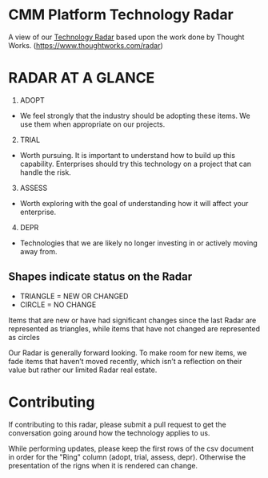 # CMM Platform Technology Radar
A view of our [Technology Radar](https://radar.thoughtworks.com/?sheetId=https%3A%2F%2Fraw.githubusercontent.com%2Fcovermymeds%2FTechRadar%2Fmaster%2FPlatform_Technology_Radar.csv) based upon the work done by Thought Works. (https://www.thoughtworks.com/radar)

# RADAR AT A GLANCE
1. ADOPT
* We feel strongly that the industry should be adopting these items. We use them when appropriate on our projects.
2. TRIAL
* Worth pursuing. It is important to understand how to build up this capability. Enterprises should try this technology on a project that can handle the risk.
3. ASSESS
* Worth exploring with the goal of understanding how it will affect your enterprise.
4. DEPR
* Technologies that we are likely no longer investing in or actively moving away from.

## Shapes indicate status on the Radar
* TRIANGLE = NEW OR CHANGED
* CIRCLE = NO CHANGE 

Items that are new or have had significant changes since the last Radar are represented as triangles, while items that have not changed are represented as circles

Our Radar is generally forward looking. To make room for new items, we fade items that haven’t moved recently, which isn’t a reflection on their value but rather our limited Radar real estate. 


# Contributing
If contributing to this radar, please submit a pull request to get the conversation going around how the technology applies to us.  

While performing updates, please keep the first rows of the csv document in order for the "Ring" column (adopt, trial, assess, depr).  Otherwise the presentation of the rigns when it is rendered can change.

